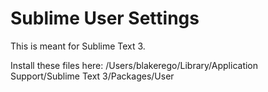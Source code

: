 # Sublime User Settings

This is meant for Sublime Text 3.

Install these files here:
/Users/blakerego/Library/Application Support/Sublime Text 3/Packages/User

